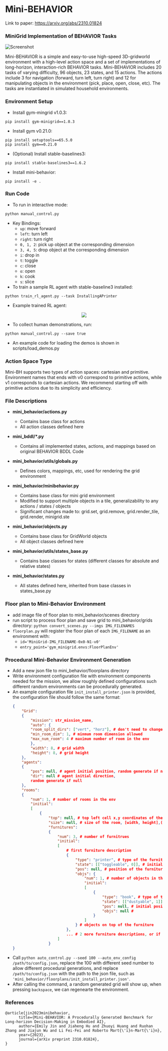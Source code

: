 # Mini-BEHAVIOR
Link to paper: https://arxiv.org/abs/2310.01824 

###  MiniGrid Implementation of BEHAVIOR Tasks 
![Screenshot](img/overview.png)

Mini-BEHAVIOR is a simple and easy-to-use high-speed 3D-gridworld environment
with a high-level action space and a set of implementations of long-horizon, interaction-rich BEHAVIOR tasks.
Mini-BEHAVIOR includes 20 tasks of varying difficulty, 96 objects, 23 states, and 15 actions. 
The actions include 3 for navigation (forward, turn left, turn right) and 12 for manipulating objects in the environment 
(pick, place, open, close, etc). 
The tasks are instantiated in simulated household environments.

### Environment Setup
* Install gym-mingrid v1.0.3: 
```
pip install gym-minigrid==1.0.3
```
* Install gym v0.21.0: 
```
pip install setuptools==65.5.0
pip install gym==0.21.0
```
* (Optional) Install stable-baselines3: 
```
pip install stable-baselines3==1.6.2
```
* Install mini-behavior: 
```
pip install -e .
```

### Run Code 
* To run in interactive mode:
```
python manual_control.py
```
* Key Bindings:
  - `up`: move forward
  - `left`: turn left
  - `right`: turn right
  - `0, 1, 2`: pick up object at the corresponding dimension
  - `3, 4, 5`: drop object at the corresponding dimension
  - `i`: drop in
  - `t`: toggle
  - `c`: close
  - `o`: open
  - `k`: cook
  - `s`: slice
* To train a sample RL agent with stable-baseline3 installed:
```
python train_rl_agent.py --task InstallingAPrinter
```
* Example trained RL agent:
<p align="center">
  <img src="img/printer.gif"/>
</p>

* To collect human demonstrations, run:
```
python manual_control.py --save true
```
* An example code for loading the demos is shown in scripts/load_demos.py

### Action Space Type
Mini-BH supports two types of action spaces: cartesian and primitive. Environment names that ends with v0 correspond to 
primitive actions, while v1 corresponds to cartesian actions. We recommend starting off with primitive actions due to 
its  simplicity and efficiency.

### File Descriptions 
* **mini_behavior/actions.py**
    * Contains base class for actions 
    * All action classes defined here

* **mini_bddl/*.py**
    * Contains all implemented states, actions, and mappings based on original BEHAVIOR BDDL Code

* **mini_behavior/utils/globals.py**
    *  Defines colors, mappings, etc, used for rendering the grid environment

* **mini_behavior/minibehavior.py**
    * Contains base class for mini grid environment
    * Modified to support multiple objects in a tile, generalizability to any actions / states / objects
    * Significant changes made to: grid.set, grid.remove, grid.render_tile, grid.render, minigrid.ste

* **mini_behavior/objects.py**
    * Contains base class for GridWorld objects
    * All object classes defined here

* **mini_behavior/utils/states_base.py**
    * Contains base classes for states (different classes for absolute and relative states)

* **mini_behavior/states.py**
    * All states defined here, inherited from base classes in states_base.py


### Floor plan to Mini-Behavior Environment
* add image file of floor plan to mini_behavior/scenes directory
* run script to process floor plan and save grid to mini_behavior/grids directory: `python convert_scenes.py --imgs IMG_FILENAMES`
* `floorplan.py` will register the floor plan of each `IMG_FILENAME` as an environment with:
    * `id='MiniGrid-IMG_FILENAME-0x0-N1-v0'`
    * `entry_point='gym_minigrid.envs:FloorPlanEnv'`

### Procedural Mini-Behavior Environment Generation

- Add a new json file to mini_behavior/floorplans directory
- Write environment configuration file with environment components needed for the mission, we allow roughly defined configurations such different random environments can be procedurally generated.
- An example configuration file `init_install_printer.json` is provided, the configuration file should follow the same format:
    ```json
    {
        "Grid":
        {
            "mission": str_mission_name, 
            "auto": { 
            "room_split_dirs": ["vert", "horz"], # don't need to change
            "min_room_dim": 1, # minmum room dimension allowed
            "max_num_room": 4 # maximum number of room in the env
            },
            "width": 8, # grid width
            "height": 8, # grid height
        },
        "agents":
        {
            "pos": null, # agent initial position, random generate if null
            "dir": null # agent initial direction,
            random generate if null
        },
        "rooms":
        {
            "num": 1, # number of rooms in the env
            "initial":
            [
                {
                    "top": null, # top left cell x,y coordinates of the room, [x, y], (exclude the walls)
                    "size": null, # size of the room, [width, height],(exclude the walls)
                    "furnitures": 
                    {
                        "num": 3, # number of furnitrues
                        "initial": 
                        [   
                            # first furniture description
                            {
                                "type": "printer", # type of the furniture
                                "state": [["toggleable", 0]], # initial state of the furniture [[state, 0/1]], for not specified states for the furniture, random generate 0 or 1
                                "pos": null, # position of the furniture 
                                "objs": {
                                    "num": 1, # number of objects in the furniture
                                    "initial": 
                                    [
                                        {
                                            "type": "book", # type of the object
                                            "state": [["dustyable", 1]], # initial state of the furniture [[state, 0/1]], for not specified states for the furniture, random generate 0 or 1
                                            "pos": null, # initial position of the object
                                            "objs": null # 
                                        }
                                    ]
                                } # objects on top of the furniture
                            },
                            ... # 2 more furniture descriptions, or if less than 2, random generate till 3 rooms
                        ]
                    }
    }
    ```
- Call `python auto_control.py --seed 100 --auto_env_config /path/to/config.json`, replace the 100 with different seed number to allow different procedural generations, and replace `/path/to/config.json` with the path to the json file, such as `'mini_behavior/floorplans/init_install_printer.json'`.
- After calling the command, a random generated grid will show up, when pressing `backspace`, we can regenearte the environment.

### References
```
@article{jin2023minibehavior,
      title={Mini-BEHAVIOR: A Procedurally Generated Benchmark for Long-horizon Decision-Making in Embodied AI}, 
      author={Emily Jin and Jiaheng Hu and Zhuoyi Huang and Ruohan Zhang and Jiajun Wu and Li Fei-Fei and Roberto Mart{\'i}n-Mart{\'i}n},
      year={2023},
      journal={arXiv preprint 2310.01824},
}
```
